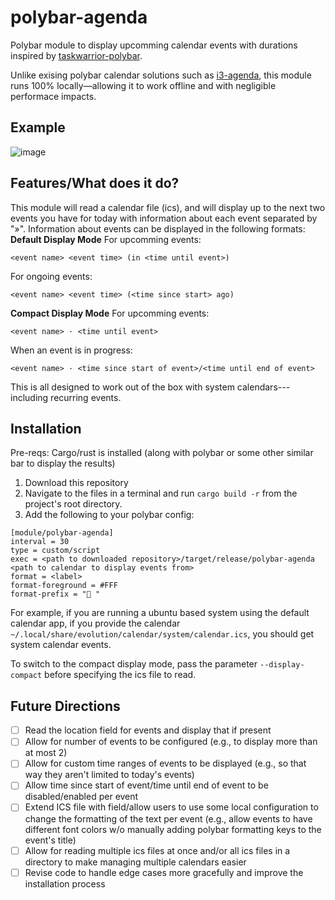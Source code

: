 # polybar-agenda
Polybar module to display upcomming calendar events with durations inspired by [taskwarrior-polybar](https://github.com/dakuten/taskwarrior-polybar). 

Unlike exising polybar calendar solutions such as [i3-agenda](https://github.com/rosenpin/i3-agenda), this module runs 100% locally—allowing it to work offline and with negligible performace impacts.

## Example

![image](https://github.com/user-attachments/assets/9cc4bfc0-9229-4b01-bc0a-97f8cb6e2ece)

## Features/What does it do?

This module will read a calendar file (ics), and will display up to the next two events you have for today with 
information about each event separated by "»". Information about events can be displayed in the following formats: 
**Default Display Mode**
For upcomming events: 
```
<event name> <event time> (in <time until event>) 
```
For ongoing events: 
```
<event name> <event time> (<time since start> ago)
```

**Compact Display Mode**
For upcomming events: 
```
<event name> · <time until event> 
```
When an event is in progress:
```
<event name> · <time since start of event>/<time until end of event>
```


This is all designed to work out of the box with system calendars---including recurring events.

## Installation 
Pre-reqs: Cargo/rust is installed (along with polybar or some other similar bar to display the results)
1. Download this repository
2. Navigate to the files in a terminal and run `cargo build -r` from the project's root directory.
3. Add the following to your polybar config:
```
[module/polybar-agenda]
interval = 30
type = custom/script
exec = <path to downloaded repository>/target/release/polybar-agenda <path to calendar to display events from>
format = <label>
format-foreground = #FFF
format-prefix = "󰃭 "
```
For example, if you are running a ubuntu based system using the default calendar app, if you provide the calendar `~/.local/share/evolution/calendar/system/calendar.ics`, you should get system calendar events. 

To switch to the compact display mode, pass the parameter `--display-compact` before specifying the ics file to read.

## Future Directions
- [ ] Read the location field for events and display that if present
- [ ] Allow for number of events to be configured (e.g., to display more than at most 2)
- [ ] Allow for custom time ranges of events to be displayed (e.g., so that way they aren't limited to today's events)
- [ ] Allow time since start of event/time until end of event to be disabled/enabled per event
- [ ] Extend ICS file with field/allow users to use some local configuration to change the formatting of the text per event (e.g., allow events to have different font colors w/o manually adding polybar formatting keys to the event's title)
- [ ] Allow for reading multiple ics files at once and/or all ics files in a directory to make managing multiple calendars easier
- [ ] Revise code to handle edge cases more gracefully and improve the installation process
